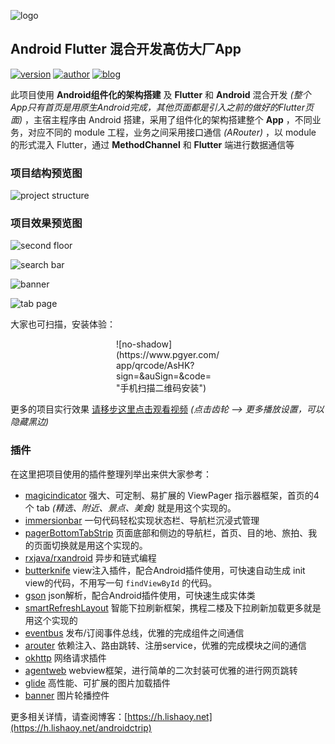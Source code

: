 ![logo](https://cdn.lishaoy.net/ctrip/android/android_ctrip_h.png)

## Android Flutter 混合开发高仿大厂App

[![version](https://img.shields.io/badge/version-v0.0.05-brightgreen.svg)](https://github.com/persilee/android_ctrip/releases/tag/v0.0.05) [![author](https://img.shields.io/badge/author-persilee-orange.svg)](https://github.com/persilee) [![blog](https://img.shields.io/badge/blog-lishaoy.net-blue.svg)](https://h.lishaoy.net)

此项目使用 **Android组件化的架构搭建** 及 **Flutter** 和 **Android** 混合开发 *(整个App只有首页是用原生Android完成，其他页面都是引入之前的做好的Flutter页面)* ，主宿主程序由 Android 搭建，采用了组件化的架构搭建整个 **App** ，不同业务，对应不同的 module 工程，业务之间采用接口通信 *(ARouter)* ，以 module 的形式混入 Flutter，通过 **MethodChannel** 和 **Flutter** 端进行数据通信等

### 项目结构预览图

![project structure](https://cdn.lishaoy.net/ctrip/android/project.png "project structure")

### 项目效果预览图

![second floor](https://cdn.lishaoy.net/ctrip/android/second_floor.gif "second floor" )

![search bar](https://cdn.lishaoy.net/ctrip/android/searchBar.gif "search bar" )

![banner](https://cdn.lishaoy.net/ctrip/android/banner.gif "banner")

![tab page](https://cdn.lishaoy.net/ctrip/android/tab_bar.gif "tab page")

大家也可扫描，安装体验：

<div style="width:166px; margin:auto">![no-shadow](https://www.pgyer.com/app/qrcode/AsHK?sign=&amp;auSign=&amp;code= "手机扫描二维码安装")</div>

更多的项目实行效果 [请移步这里点击观看视频](https://www.bilibili.com/video/BV1W54y1B72U/) *(点击齿轮 --> 更多播放设置，可以隐藏黑边)*

### 插件

在这里把项目使用的插件整理列举出来供大家参考：

- [magicindicator](https://github.com/hackware1993/MagicIndicator) 强大、可定制、易扩展的 ViewPager 指示器框架，首页的4个 tab *(精选、附近、景点、美食)* 就是用这个实现的。
- [immersionbar](https://github.com/gyf-dev/ImmersionBar) 一句代码轻松实现状态栏、导航栏沉浸式管理
- [pagerBottomTabStrip](https://github.com/tyzlmjj/PagerBottomTabStrip) 页面底部和侧边的导航栏，首页、目的地、旅拍、我的页面切换就是用这个实现的。
- [rxjava/rxandroid](https://github.com/ReactiveX/RxAndroid) 异步和链式编程
- [butterknife](https://github.com/JakeWharton/butterknife) view注入插件，配合Android插件使用，可快速自动生成 init view的代码，不用写一句 `findViewById` 的代码。
- [gson](https://github.com/google/gson) json解析，配合Android插件使用，可快速生成实体类
- [smartRefreshLayout](https://github.com/scwang90/SmartRefreshLayout) 智能下拉刷新框架，携程二楼及下拉刷新加载更多就是用这个实现的
- [eventbus](https://github.com/greenrobot/EventBus) 发布/订阅事件总线，优雅的完成组件之间通信
- [arouter](https://github.com/alibaba/ARouter) 依赖注入、路由跳转、注册service，优雅的完成模块之间的通信
- [okhttp](https://github.com/square/okhttp) 网络请求插件
- [agentweb](https://github.com/Justson/AgentWeb) webview框架，进行简单的二次封装可优雅的进行网页跳转
- [glide](https://github.com/bumptech/glide) 高性能、可扩展的图片加载插件
- [banner](https://github.com/youth5201314/banner) 图片轮播控件

更多相关详情，请查阅博客：[https://h.lishaoy.net](https://h.lishaoy.net/androidctrip)




